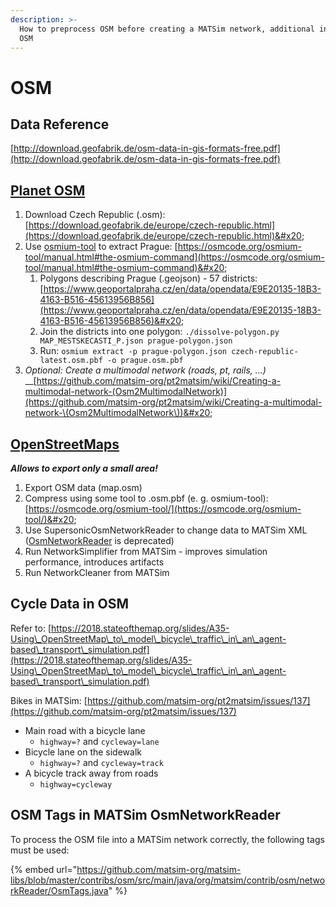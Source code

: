```yaml
---
description: >-
  How to preprocess OSM before creating a MATSim network, additional info about
  OSM
---
```


# OSM

## Data Reference

[http://download.geofabrik.de/osm-data-in-gis-formats-free.pdf](http://download.geofabrik.de/osm-data-in-gis-formats-free.pdf)

## [Planet OSM](https://planet.openstreetmap.org)

1. Download Czech Republic (.osm): [https://download.geofabrik.de/europe/czech-republic.html](https://download.geofabrik.de/europe/czech-republic.html)&#x20;
2. Use [osmium-tool](https://osmcode.org/osmium-tool/) to extract Prague: [https://osmcode.org/osmium-tool/manual.html#the-osmium-command](https://osmcode.org/osmium-tool/manual.html#the-osmium-command)&#x20;
   1. Polygons describing Prague (.geojson) - 57 districts: [https://www.geoportalpraha.cz/en/data/opendata/E9E20135-18B3-4163-B516-45613956B856](https://www.geoportalpraha.cz/en/data/opendata/E9E20135-18B3-4163-B516-45613956B856)&#x20;
   2. Join the districts into one polygon: `./dissolve-polygon.py MAP_MESTSKECASTI_P.json prague-polygon.json`
   3. Run: `osmium extract -p prague-polygon.json czech-republic-latest.osm.pbf -o prague.osm.pbf`
3. _Optional: Create a multimodal network (roads, pt, rails, ...)_\
   __[https://github.com/matsim-org/pt2matsim/wiki/Creating-a-multimodal-network-(Osm2MultimodalNetwork)](https://github.com/matsim-org/pt2matsim/wiki/Creating-a-multimodal-network-\(Osm2MultimodalNetwork\))&#x20;

## [OpenStreetMaps](https://www.openstreetmap.org)

_**Allows to export only a small area!**_

1. Export OSM data (map.osm)
2. Compress using some tool to .osm.pbf (e. g. osmium-tool): [https://osmcode.org/osmium-tool/](https://osmcode.org/osmium-tool/)&#x20;
3. Use SupersonicOsmNetworkReader to change data to MATSim XML ([OsmNetworkReader](https://www.matsim.org/apidocs/core/12.0/org/matsim/core/utils/io/OsmNetworkReader.html) is deprecated)
4. Run NetworkSimplifier from MATSim - improves simulation performance, introduces artifacts
5. Run NetworkCleaner from MATSim

## Cycle Data in OSM

Refer to: [https://2018.stateofthemap.org/slides/A35-Using\_OpenStreetMap\_to\_model\_bicycle\_traffic\_in\_an\_agent-based\_transport\_simulation.pdf](https://2018.stateofthemap.org/slides/A35-Using\_OpenStreetMap\_to\_model\_bicycle\_traffic\_in\_an\_agent-based\_transport\_simulation.pdf)

Bikes in MATSim: [https://github.com/matsim-org/pt2matsim/issues/137](https://github.com/matsim-org/pt2matsim/issues/137)

* Main road with a bicycle lane
  * `highway=?` and `cycleway=lane`
* Bicycle lane on the sidewalk
  * `highway=?` and `cycleway=track`
* A bicycle track away from roads
  * `highway=cycleway`

## OSM Tags in MATSim OsmNetworkReader

To process the OSM file into a MATSim network correctly, the following tags must be used:

{% embed url="https://github.com/matsim-org/matsim-libs/blob/master/contribs/osm/src/main/java/org/matsim/contrib/osm/networkReader/OsmTags.java" %}
